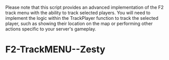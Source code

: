 Please note that this script provides an advanced implementation of the F2 track menu with the ability to track selected players. You will need to implement the logic within the TrackPlayer function to track the selected player, such as showing their location on the map or performing other actions specific to your server's gameplay.
# F2-TrackMENU--Zesty
